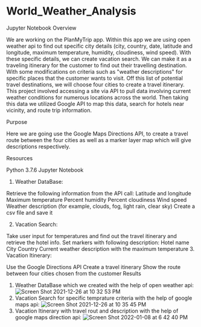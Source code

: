 # World_Weather_Analysis
Jupyter Notebook
Overview

We are working on the PlanMyTrip app. Within this app we are using open weather api to find out specific city details (city, country, date, latitude and longitude, maximum temperature, humidity, cloudiness, wind speed). With these specific details, we can create vacation search. We can make it as a traveling itinerary for the customer to find out their travelling destination. With some modifications on criteria such as "weather descriptions" for specific places that the customer wants to visit. Off this list of potential travel destinations, we will choose four cities to create a travel itinerary.
This project involved accessing a site via API to pull data involving current weather conditions for numerous locations across the world. Then taking this data we utilized Google API to map this data, search for hotels near vicinity, and route trip information.

Purpose

Here we are going use the Google Maps Directions API, to create a travel route between the four cities as well as a marker layer map which will give descriptions respectively.

Resources

Python 3.7.6
Jupyter Notebook



1. Weather DataBase:

Retrieve the following information from the API call:
Latitude and longitude
Maximum temperature
Percent humidity
Percent cloudiness
Wind speed
Weather description (for example, clouds, fog, light rain, clear sky)
Create a csv file and save it

2. Vacation Search:

Take user input for temperatures and find out the travel itinerary and retrieve the hotel info.
Set markers with following description:
Hotel name
City
Country
Current weather description with the maximum temperature
3. Vacation Itinerary:

Use the Google Directions API
Create a travel itinerary
Show the route between four cities chosen from the customer
Results

1. Weather DataBase which we created with the help of open weather api:
![Screen Shot 2021-12-26 at 10 32 53 PM](https://user-images.githubusercontent.com/91812090/147434761-9d9fa1ef-9101-41ec-bb20-19a0a0c9c198.png)
2. Vacation Search for specific temprature criteria with the help of google maps api:
![Screen Shot 2021-12-26 at 10 35 45 PM](https://user-images.githubusercontent.com/91812090/147434847-b2e2b320-866f-45f4-8ba8-4773b73e2a33.png)
3. Vacation Itinerary with travel rout and description with the help of google maps direction api:
![Screen Shot 2022-01-08 at 6 42 40 PM](https://user-images.githubusercontent.com/91812090/148664740-2d7d2777-2185-4a9b-8caa-2c5ef35648d3.png)

